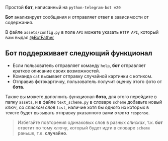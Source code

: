 Простой **бот**, написанный на `python-telegram-bot v20`

**Бот** анализирует сообщения и отправляет ответ в зависимости от содержания. 

В файле `assets/config.py` в поле `API` можете указать `HTTP API`, который вам выдал [@BotFather](t.me/BotFather)

## Бот поддерживает следующий функционал

 - Если пользователь отправляет команду  `help`, **бот** отправляет краткое
   описание своих возможностей.    
 - Команда `cat` вызывает отправку случайной картинки с котиком. 
 - Отправив фотокарточку, пользователь получит оценку этого фото от **бота**.

Также вы можете дополнить функционал **бота**, для этого перейдите в папку `assets`, и в файле `text_scheme.py` в словаре `scheme` добавьте новый *ключ*, со *списком слов* `list`, наличие хотя бы одного из которых в тексте будет вызывать отправку указанного вами *ответа* `response`.

> Избегайте повторения одинаковых слов в разных *списках*, т.к. **бот** ответит по тому *ключу*, который будет идти в словаре `scheme` раньше, т.е. **случайно**.
